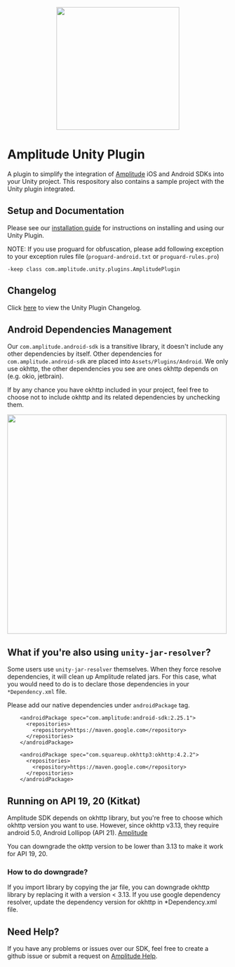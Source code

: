 <p align="center">
  <a href="https://amplitude.com" target="_blank" align="center">
    <img src="https://static.amplitude.com/lightning/46c85bfd91905de8047f1ee65c7c93d6fa9ee6ea/static/media/amplitude-logo-with-text.4fb9e463.svg" width="280">
  </a>
  <br />
</p>

# Amplitude Unity Plugin

A plugin to simplify the integration of [Amplitude](https://www.amplitude.com) iOS and Android SDKs into your Unity project. This respository also contains a sample project with the Unity plugin integrated.

## Setup and Documentation
Please see our [installation guide](https://amplitude.zendesk.com/hc/en-us/articles/115002991968-Unity-Plugin-Installation) for instructions on installing and using our Unity Plugin.

NOTE: If you use proguard for obfuscation, please add following exception to your exception rules file (`proguard-android.txt` or `proguard-rules.pro`)

```
-keep class com.amplitude.unity.plugins.AmplitudePlugin
```

## Changelog
Click [here](https://github.com/amplitude/unity-plugin/blob/master/CHANGELOG.md) to view the Unity Plugin Changelog.

## Android Dependencies Management
Our `com.amplitude.android-sdk` is a transitive library, it doesn't include any other dependencies by itself. Other dependencies for `com.amplitude.android-sdk` are placed into `Assets/Plugins/Android`. We only use okhttp, the other dependencies you see are ones okhttp depends on (e.g. okio, jetbrain).

If by any chance you have okhttp included in your project, feel free to choose not to include okhttp and its related dependencies by unchecking them.

<img src="https://github.com/amplitude/unity-plugin/blob/master/import_tutorial.png" width="500">

## What if you're also using `unity-jar-resolver`?
Some users use `unity-jar-resolver` themselves. When they force resolve dependencies, it will clean up Amplitude related jars. For this case, what you would need to do is to declare those dependencies in your `*Dependency.xml` file.

Please add our native dependencies under `androidPackage` tag.
```
    <androidPackage spec="com.amplitude:android-sdk:2.25.1">
      <repositories>
        <repository>https://maven.google.com</repository>
      </repositories>
    </androidPackage>

    <androidPackage spec="com.squareup.okhttp3:okhttp:4.2.2">
      <repositories>
        <repository>https://maven.google.com</repository>
      </repositories>
    </androidPackage>
```

## Running on API 19, 20 (Kitkat)
Amplitude SDK depends on okhttp library, but you're free to choose which okhttp version you want to use. However, since okhttp v3.13, they require android 5.0, Android Lollipop (API 21). [Amplitude](https://developer.squareup.com/blog/okhttp-3-13-requires-android-5/)

You can downgrade the okttp version to be lower than 3.13 to make it work for API 19, 20.

### How to do downgrade?
If you import library by copying the jar file, you can downgrade okhttp library by replacing it with a version < 3.13.
If you use google dependency resolver, update the dependency version for okhttp in *Dependency.xml file.

## Need Help?
If you have any problems or issues over our SDK, feel free to create a github issue or submit a request on [Amplitude Help](https://help.amplitude.com/hc/en-us/requests/new).
